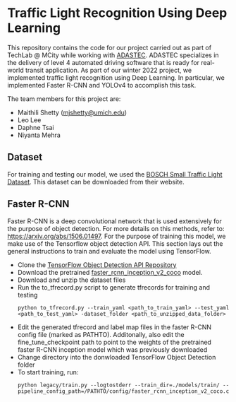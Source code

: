 # Traffic Light Recognition Using Deep Learning

This repository contains the code for our project carried out as part of TechLab @ MCity while working with [ADASTEC](https://www.adastec.com/). ADASTEC specializes in the delivery of level 4 automated driving software that is ready for real-world transit application. As part of our winter 2022 project, we implemented traffic light recognition using Deep Learning. In particular, we implemented Faster R-CNN and YOLOv4 to accomplish this task. 

The team members for this project are: 
- Maithili Shetty (mjshetty@umich.edu) 
- Leo Lee 
- Daphne Tsai 
- Niyanta Mehra 

## Dataset 

For training and testing our model, we used the [BOSCH Small Traffic Light Dataset](https://hci.iwr.uni-heidelberg.de/content/bosch-small-traffic-lights-dataset). This dataset can be downloaded from their website. 

## Faster R-CNN 

Faster R-CNN is a deep convolutional network that is used extensively for the purpose of object detection. For more details on this methods, refer to: https://arxiv.org/abs/1506.01497. For the purpose of training this model, we make use of the Tensorflow object detection API. This section lays out the general instructions to train and evaluate the model using TensorFlow. 

- Clone the [TensorFlow Object Detection API Repository](https://github.com/tensorflow/models/tree/master/research/object_detection) 
- Download the pretrained [faster_rcnn_inception_v2_coco](https://github.com/tensorflow/models/blob/master/research/object_detection/g3doc/tf1_detection_zoo.md) model. 
- Download and unzip the dataset files
- Run the to_tfrecord.py script to generate tfrecords for training and testing 
  ```
  python to_tfrecord.py --train_yaml <path_to_train_yaml> --test_yaml <path_to_test_yaml> -dataset_folder <path_to_unzipped_data_folder> 
  ```
- Edit the generated tfrecord and label map files in the faster R-CNN config file (marked as PATHTO). Additonally, also edit the fine_tune_checkpoint path to point to the weights of the pretrained faster R-CNN inception model which was previously downloaded 
- Change directory into the donwloaded TensorFlow Object Detection folder 
- To start training, run: 
  ```
  python legacy/train.py --logtostderr --train_dir=./models/train/ --pipeline_config_path=/PATHTO/config/faster_rcnn_inception_v2_coco.config
  ```

